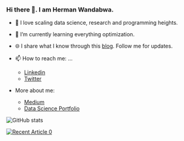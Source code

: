 ### Hi there 👋. I am Herman Wandabwa.

- 🔭 I love scaling data science, research and programming heights.  
- :notebook_with_decorative_cover: I’m currently learning  everything optimization.
- :globe_with_meridians: I share what I know through this  [blog](https://medium.com/@hermanwandabwa). Follow me for  updates. 
- 📫 How to reach me: ...
  - [Linkedin](https://www.linkedin.com/in/wandabwaherman/)
  - [Twitter](https://twitter.com/hermanwandabwa)

- More about me:
  - [Medium](https://medium.com/@hermanwandabwa)
  - [Data Science Portfolio](https://github.com/wandabwa2004/DS_Projects) 
 
 ![GitHub stats](https://github-readme-stats.vercel.app/api?username=wandabwa2004&show_icons=true&theme=tokyonight&count_private=true)

<a target="_blank" href="https://github-readme-medium-recent-article.vercel.app/medium/@imantumorang/0"><img src="https://github-readme-medium-recent-article.vercel.app/medium/@hermanwandabwa/0" alt="Recent Article 0">  
   
<!--
**wandabwa2004/wandabwa2004** is a ✨ _special_ ✨ repository because its `README.md` (this file) appears on your GitHub profile.

Here are some ideas to get you started:

- 🔭 I’m currently working on ...
- 🌱 I’m currently learning ...
- 👯 I’m looking to collaborate on ...
- 🤔 I’m looking for help with ...
- 💬 Ask me about ...
- 📫 How to reach me: ...
- 😄 Pronouns: ...
- ⚡ Fun fact: ...
-->
